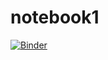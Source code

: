 # notebook1
[![Binder](https://mybinder.org/badge_logo.svg)](https://mybinder.org/v2/gh/dfialaire/notebook1/HEAD)
